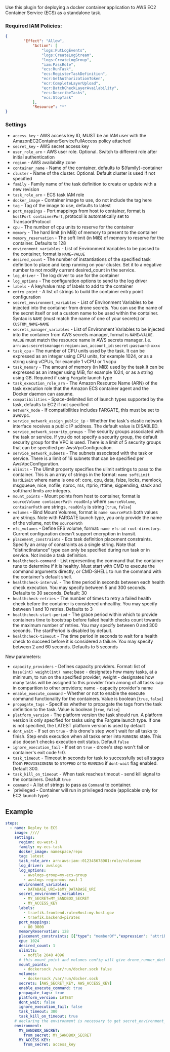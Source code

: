 Use this plugin for deploying a docker container application to AWS EC2 Container Service (ECS) as a standalone task.

### Required IAM Policies:

```json
{
        "Effect": "Allow",
            "Action": [
                "logs:PutLogEvents",
                "logs:CreateLogStream",
                "logs:CreateLogGroup",
                "iam:PassRole",
                "ecs:RunTask",
                "ecs:RegisterTaskDefinition",
                "ecr:GetAuthorizationToken",
                "ecr:CompleteLayerUpload",
                "ecr:BatchCheckLayerAvailability",
                "ecs:DescribeTasks",
                "ecs:StopTask"
            ],
            "Resource": "*"
}
```

### Settings

* `access_key` - AWS access key ID, MUST be an IAM user with the AmazonEC2ContainerServiceFullAccess policy attached
* `secret_key` - AWS secret access key
* `user_role_arn` - AWS user role. Optional. Switch to different role after initial authentication
* `region` - AWS availability zone
* `container_name` - Name of the container, defaults to ${family}-container
* `cluster` - Name of the cluster. Optional. Default cluster is used if not specified
* `family` - Family name of the task definition to create or update with a new revision
* `task_role_arn` - ECS task IAM role
* `docker_image` - Container image to use, do not include the tag here
* `tag` - Tag of the image to use, defaults to latest
* `port_mappings` - Port mappings from host to container, format is `hostPort containerPort`, protocol is automatically set to TransportProtocol
* `cpu` - The number of cpu units to reserve for the container
* `memory` - The hard limit (in MiB) of memory to present to the container
* `memory_reservation` - The soft limit (in MiB) of memory to reserve for the container. Defaults to 128
* `environment_variables` - List of Environment Variables to be passed to the container, format is `NAME=VALUE`
* `desired_count` - The number of instantiations of the specified task definition to place and keep running on your cluster. Set it to a negative number to not modify current desired_count in the service.
* `log_driver` - The log driver to use for the container
* `log_options` - The configuration options to send to the log driver
* `labels` - A key/value map of labels to add to the container
* `entry_point` - A list of strings to build the container entry point configuration
* `secret_environment_variables` - List of Environment Variables to be injected into the container from drone secrets. You can use the name of the secret itself or set a custom name to be used within the container. Syntax is `NAME` (must match the name of one of your secrets) or `CUSTOM_NAME=NAME`
* `secrets_manager_variables` - List of Environment Variables to be injected into the container from AWS secrets manager, format is `NAME=VALUE`. `VALUE` must match the resource name in AWS secrets manager. I.e. `arn:aws:secretsmanager:region:aws_account_id:secret:password-xxxx`
* `task_cpu` - The number of CPU units used by the task. It can be expressed as an integer using CPU units, for example 1024, or as a string using vCPUs, for example 1 vCPU or 1 vcpu
* `task_memory` - The amount of memory (in MiB) used by the task.It can be expressed as an integer using MiB, for example 1024, or as a string using GB. Required if using Fargate launch type
* `task_execution_role_arn` - The Amazon Resource Name (ARN) of the task execution role that the Amazon ECS container agent and the Docker daemon can assume.
* `compatibilities` - Space-delimited list of launch types supported by the task, defaults to EC2 if not specified
* `network_mode` - If compatibilities includes FARGATE, this must be set to awsvpc.
* `service_network_assign_public_ip` - Whether the task's elastic network interface receives a public IP address. The default value is DISABLED.
* `service_network_security_groups` - The security groups associated with the task or service. If you do not specify a security group, the default security group for the VPC is used. There is a limit of 5 security groups that can be specified per AwsVpcConfiguration.
* `service_network_subnets` - The subnets associated with the task or service. There is a limit of 16 subnets that can be specified per AwsVpcConfiguration.
* `ulimits` - The Ulimit property specifies the ulimit settings to pass to the container. This is an array of strings in the format: `name softLimit hardLimit` where name is one of: core, cpu, data, fsize, locks, memlock, msgqueue, nice, nofile, nproc, rss, rtprio, rttime, sigpending, stack and soft/hard limits are integers.
* `mount_points` - Mount points from host to container, format is `sourceVolume containerPath readOnly` where `sourceVolume`, `containerPath` are strings, `readOnly` is string [`true`, `false`]
* `volumes` - Bind Mount Volumes, format is `name sourcePath` both values are strings. Note with FARGATE launch type, you only provide the name of the volume, not the `sourcePath`
* `efs_volumes` - Define EFS volume, format: `name efs-id root-directory`. Current configuration doesn't support encryption in transit.
* `placement_constraints` - Ecs task definition placement constraints. Specify an array of constraints as a single string. Note that "distinctInstance" type can only be specified during run task or in service. Not inside a task definition.
* `healthcheck-command` - List representing the command that the container runs to determine if it is healthy. Must start with CMD to execute the command arguments directly, or CMD-SHELL to run the command with the container's default shell.
* `healthcheck-interval` - The time period in seconds between each health check execution. You may specify between 5 and 300 seconds. Defaults to 30 seconds. Default: 30
* `healthcheck-retries` - The number of times to retry a failed health check before the container is considered unhealthy. You may specify between 1 and 10 retries. Defaults to 3
* `healthcheck-start-period` - The grace period within which to provide containers time to bootstrap before failed health checks count towards the maximum number of retries. You may specify between 0 and 300 seconds. The startPeriod is disabled by default.
* `healthcheck-timeout` - The time period in seconds to wait for a health check to succeed before it is considered a failure. You may specify between 2 and 60 seconds. Defaults to 5 seconds

New parameters:
* `capacity_providers` - Defines capacity providers. Format: list of `base(int) weight(int) name`; base - designates how many tasks, at a minimum, to run on the specified provider; weight - designates how many tasks will be assigned to this provider from among of all tasks cap in comparition to other providers; name - capacity provider's name
* `enable_execute_command` - Whether or not to enable the execute command functionality for the containers. Value is boolean [`true`, `false`]
* `propagate_tags` - Specifies whether to propagate the tags from the task definition to the task. Value is boolean [`true`, `false`]
* `platform_version` - The platform version the task should run. A platform version is only specified for tasks using the Fargate launch type. If one is not specified, the LATEST platform version is used by default
* `dont_wait` - If set on `true` - this drone's step won't wait for all tasks to finish. Step ends execution when all tasks enter into `RUNNING` state. This also doesn't checks execution exit status. Default `false`
* `ignore_execution_fail` - If set on `true` - drone's step won't fail on container's exit code !=0.
* `task_timeout` - Timeout in seconds for task to successfully set all stages from `PROVISSIONING` to `STOPPED` or to `RUNNING` if `dont-wait` flag enabled. Default 300.
* `task_kill_on_timeout` - When task reaches timeout - send kill signal to the containers. Deafult `true`
* `command` - A list of strings to pass as `Command` to container.
* `privileged - Container will run in privileged mode (applicable only for EC2 launch type)


## Example

```yaml
steps:
  - name: Deploy to ECS
    image: ////
    settings:
      region: eu-west-1
      family: my-ecs-task
      docker_image: namespace/repo
      tag: latest
      task_role_arn: arn:aws:iam::012345678901:role/rolename
      log_driver: awslogs
      log_options:
        - awslogs-group=my-ecs-group
        - awslogs-region=us-east-1
      environment_variables:
        - DATABASE_URI=$$MY_DATABASE_URI
      secret_environment_variables:
        - MY_SECRET=MY_SANDBOX_SECRET
        - MY_ACCESS_KEY
      labels:
        - traefik.frontend.rule=Host:my.host.gov
        - traefik.backend=pirates
      port_mappings:
        - 80 9000
      memoryReservation: 128
      placement_constraints: [{"type": "memberOf","expression": "attribute:test == true"}]
      cpu: 1024
      desired_count: 1
      ulimits:
        - nofile 2048 4096
      # this mount_point and volumes config will give drone_runner_docker access to docker.sock
      mount_points:
        - dockersock /var/run/docker.sock false
      volumes:
        - dockersock /var/run/docker.sock      
      secrets: [AWS_SECRET_KEY, AWS_ACCESS_KEY]
      enable_execute_command: true
      propagate_tags: true
      platform_version: LATEST
      dont_wait: false
      ignore_execution_fail: false
      task_timeout: 300
      task_kill_on_timeout: true
    # declaring the environment is necessary to get secret_environment_variables to work  
    environment:
      MY_SANDBOX_SECRET:
        from_secret: MY_SANDBOX_SECRET
      MY_ACCESS_KEY:
        from_secret: access_key

```
